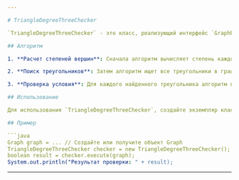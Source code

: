```yaml
---

# TriangleDegreeThreeChecker

`TriangleDegreeThreeChecker` - это класс, реализующий интерфейс `GraphProperty`, который проверяет, что в каждом треугольнмике в графе имеются две вершины со степенями не менее 3.

## Алгоритм

1. **Расчет степеней вершин**: Сначала алгоритм вычисляет степень каждой вершины в графе. Степень вершины определяется как количество ребер, соединяющих вершину с другими вершинами.

2. **Поиск треугольников**: Затем алгоритм ищет все треугольники в графе. Треугольник определяется как группа из трех вершин, между которыми существуют ребра.

3. **Проверка условия**: Для каждого найденного треугольника алгоритм проверяет, есть ли в нем хотя бы две вершины с степенью 3 или больше. Если такие вершины найдены, алгоритм возвращает `true`, указывая на то, что условие выполняется. В противном случае, если ни один треугольник не соответствует условию, алгоритм возвращает `false`.

## Использование

Для использования `TriangleDegreeThreeChecker`, создайте экземпляр класса и вызовите метод `execute`, передав в него объект `Graph`. Метод `execute` вернет `true`, если в графе существует треугольник с двумя вершинами степени 3 или больше, и `false` в противном случае.

## Пример

```java
Graph graph = ... // Создайте или получите объект Graph
TriangleDegreeThreeChecker checker = new TriangleDegreeThreeChecker();
boolean result = checker.execute(graph);
System.out.println("Результат проверки: " + result);
```

---
```

